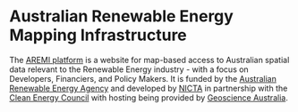 
Australian Renewable Energy Mapping Infrastructure
==================================================

The [AREMI platform](http://nationalmap.gov.au/renewables) is a website for map-based access to Australian spatial data relevant to the Renewable Energy industry - with a focus on Developers, Financiers, and Policy Makers. It is funded by the [Australian Renewable Energy Agency](http://arena.gov.au/) and developed by [NICTA](http://www.nicta.com.au/) in partnership with the [Clean Energy Council](https://www.cleanenergycouncil.org.au/) with hosting being provided by [Geoscience Australia](http://www.ga.gov.au/).

